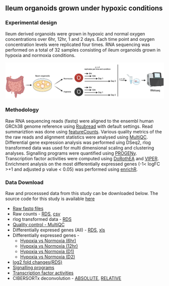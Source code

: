 ## Ileum organoids grown under hypoxic conditions

### Experimental design
Ileum derived organoids were grown in hypoxic and normal oxygen concentrations over 6hr, 12hr, 1 and 2 days. Each time point and oxygen concentration levels were replicated four times. RNA sequencing was performed on a total of 32 samples consisting of ileum organoids grown in hypoxia and normoxia conditions.

![experimental design](/Hypoxia_ExpDesign.png)

### Methodology

Raw RNA sequencing reads (fastq) were aligned to the ensembl human GRCh38 genome reference using [Rsubread](https://doi.org/10.1093/nar/gkz114) with default settings. Read summariztion was done using [featureCounts](https://doi.org/10.1093/bioinformatics/btt656). Various quality metrics of the the raw reads and alignment statistics were analysed using [MultiQC](https://doi.org/10.1093/bioinformatics/btw354). Differential gene expression analysis was performed uing DSeq2, rlog transformed data was used for multi dimensional scaling and clustering analyses. Signalling programs were quantified using [PROGENy](https://doi.org/10.1038/s41467-017-02391-6). Transcription factor activities were computed using [DoRothEA](https://doi.org/10.1101/gr.240663.118) and [VIPER](https://doi.org/10.1038/ng.3593). Enrichment analysis on the most differentially expressed genes (-1< logFC >+1 and adjusted p value < 0.05) was performed using [enrichR](https://doi.org/10.1093/nar/gkw377).

### Data Download
Raw and processsed data from this study can be downloaded below. The source code for this study is available [here](https://github.com/ashwini-kr-sharma/Boulant-Hypoxia)

- [Raw fastq files](https://www.ncbi.nlm.nih.gov/gds)
- Raw counts - [RDS](/data/hypoxia_filtered_counts.RDS), [csv](/data/hypoxia_filtered_counts.csv)
- rlog transformed data - [RDS](/data/rlogTransformation.RDS)
- [Quality control - MultiQC](/results/multiqc_report.html)
- Differentially expresed genes (All) - [RDS](/data/diffExpGenes.RDS), [xls](/data/DGEtables.xls)
- Differentially expressed genes -
  - [Hypoxia vs Normoxia (6hr)](/src/09_DSeq2_Rmarkdown/IL22_3hr_vs_Mock_3hr.html)
  - [Hypoxia vs Normoxia (12hr)](/src/09_DSeq2_Rmarkdown/IL22_6hr_vs_Mock_6hr.html)
  - [Hypoxia vs Normoxia (D1)](/src/09_DSeq2_Rmarkdown/IL22_12hr_vs_Mock_12hr.html)
  - [Hypoxia vs Normoxia (D2)](/src/09_DSeq2_Rmarkdown/IL22_24hr_vs_Mock_24hr.html)
- [log2 fold changes](/src/09_DSeq2_Rmarkdown/log2_fold_change.html)[(RDS)](/data/diffExpLogFCmatrix.RDS)
- [Signalling programs](/data/progeny_all_results.csv)
- [Transcription factor activities](data/tfactivity_all_results.csv)
- CIBERSORTx deconvolution - [ABSOLUTE](/results/Deconvolution/CIBERSORTx_Absolute_Results.txt), [RELATIVE](/results/Deconvolution/CIBERSORTx_Relative_Results.txt)

